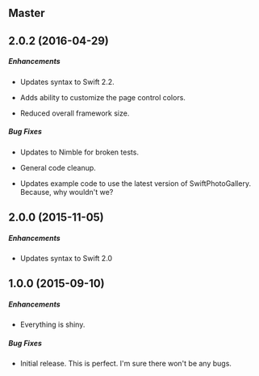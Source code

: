 ## Master

## 2.0.2 (2016-04-29)

##### Enhancements

* Updates syntax to Swift 2.2.

* Adds ability to customize the page control colors.

* Reduced overall framework size.

##### Bug Fixes

* Updates to Nimble for broken tests.

* General code cleanup.

* Updates example code to use the latest version of SwiftPhotoGallery. Because, why wouldn't we?



## 2.0.0 (2015-11-05)

##### Enhancements

* Updates syntax to Swift 2.0 



## 1.0.0 (2015-09-10)

##### Enhancements

* Everything is shiny.  

##### Bug Fixes

* Initial release. This is perfect. I'm sure there won't be any bugs.
